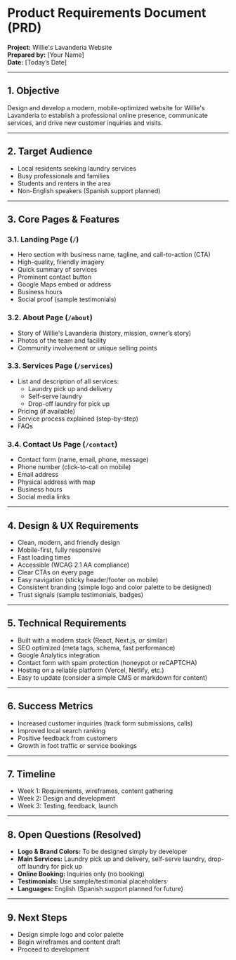 # Product Requirements Document (PRD)

**Project:** Willie's Lavanderia Website  
**Prepared by:** [Your Name]  
**Date:** [Today’s Date]

---

## 1. Objective
Design and develop a modern, mobile-optimized website for Willie's Lavanderia to establish a professional online presence, communicate services, and drive new customer inquiries and visits.

---

## 2. Target Audience
- Local residents seeking laundry services
- Busy professionals and families
- Students and renters in the area
- Non-English speakers (Spanish support planned)

---

## 3. Core Pages & Features

### 3.1. Landing Page (`/`)
- Hero section with business name, tagline, and call-to-action (CTA)
- High-quality, friendly imagery
- Quick summary of services
- Prominent contact button
- Google Maps embed or address
- Business hours
- Social proof (sample testimonials)

### 3.2. About Page (`/about`)
- Story of Willie's Lavanderia (history, mission, owner’s story)
- Photos of the team and facility
- Community involvement or unique selling points

### 3.3. Services Page (`/services`)
- List and description of all services:
  - Laundry pick up and delivery
  - Self-serve laundry
  - Drop-off laundry for pick up
- Pricing (if available)
- Service process explained (step-by-step)
- FAQs

### 3.4. Contact Us Page (`/contact`)
- Contact form (name, email, phone, message)
- Phone number (click-to-call on mobile)
- Email address
- Physical address with map
- Business hours
- Social media links

---

## 4. Design & UX Requirements
- Clean, modern, and friendly design
- Mobile-first, fully responsive
- Fast loading times
- Accessible (WCAG 2.1 AA compliance)
- Clear CTAs on every page
- Easy navigation (sticky header/footer on mobile)
- Consistent branding (simple logo and color palette to be designed)
- Trust signals (sample testimonials, badges)

---

## 5. Technical Requirements
- Built with a modern stack (React, Next.js, or similar)
- SEO optimized (meta tags, schema, fast performance)
- Google Analytics integration
- Contact form with spam protection (honeypot or reCAPTCHA)
- Hosting on a reliable platform (Vercel, Netlify, etc.)
- Easy to update (consider a simple CMS or markdown for content)

---

## 6. Success Metrics
- Increased customer inquiries (track form submissions, calls)
- Improved local search ranking
- Positive feedback from customers
- Growth in foot traffic or service bookings

---

## 7. Timeline
- Week 1: Requirements, wireframes, content gathering
- Week 2: Design and development
- Week 3: Testing, feedback, launch

---

## 8. Open Questions (Resolved)
- **Logo & Brand Colors:** To be designed simply by developer
- **Main Services:** Laundry pick up and delivery, self-serve laundry, drop-off laundry for pick up
- **Online Booking:** Inquiries only (no booking)
- **Testimonials:** Use sample/testimonial placeholders
- **Languages:** English (Spanish support planned for future)

---

## 9. Next Steps
- Design simple logo and color palette
- Begin wireframes and content draft
- Proceed to development
